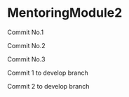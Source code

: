# MentoringModule2

Commit No.1

Commit No.2

Commit No.3

Commit 1 to develop branch

Commit 2 to develop branch